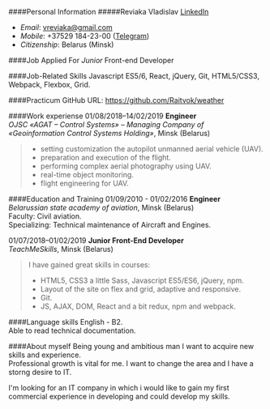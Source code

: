 ####Personal Information
#####Reviaka Vladislav 
[LinkedIn](https://www.linkedin.com/in/vladislav-reviako-7302b599/)
* *Email*: vreviaka@gmail.com<br>
* *Mobile*: +37529 184-23-00 
([Telegram](https://t.me/raitvok))
* *Citizenship*: Belarus (Minsk)

####Job Applied For
*Junior* Front-end Developer

####Job-Related Skills
Javascript ES5/6, React, jQuery, Git, HTML5/CSS3, Webpack, Flexbox, Grid.

####Practicum 
GitHub URL: https://github.com/Raitvok/weather

####Work experiense
01/08/2018–14/02/2019 __Engineer__<br>
*OJSC «AGAT – Control Systems» – Managing Company of <br> «Geoinformation Control Systems Holding»*, Minsk (Belarus)<br>
>- setting customization the autopilot unmanned aerial vehicle (UAV). 
>- preparation and execution of the flight. 
>- performing complex aerial photography using UAV. 
>- real-time object monitoring.
>- flight engineering for UAV.

####Education and Training
01/09/2010 - 01/02/2016 __Engineer__<br>
*Belarussian state academy of aviation*, Minsk (Belarus)<br>
Faculty: Civil aviation.<br>
Specializing: Technical maintenance of Aircraft and Engines.

01/07/2018–01/02/2019 __Junior Front-End Developer__<br>
*TeachMeSkills*, Minsk (Belarus)<br>
>I have gained great skills in courses:
>- HTML5, CSS3 a little Sass, Javascript ES5/ES6, jQuery, npm. 
>- Layout of the site on flex and grid, adaptive and responsive. 
>- Git. 
>- JS, AJAX, DOM, React and a bit redux, npm and webpack.

####Language skills
English - B2.<br>
Able to read technical documentation.

####About myself
Being young and ambitious man I want to acquire new skills and experience.<br>
 Professional growth is vital for me. I want to change the area and I have a storng desire to IT. <br>

I'm looking for an IT company in which i would like to gain my first <br> 
commercial experience in developing and could develop my skills.
